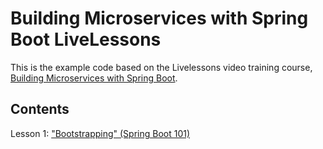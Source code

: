 # Building Microservices with Spring Boot LiveLessons
This is the example code based on the Livelessons video training course, [Building Microservices with Spring Boot](https://www.safaribooksonline.com/library/view/building-microservices-with/9780134192468/).

## Contents
Lesson 1: ["Bootstrapping" (Spring Boot 101)](01_bootstrap)